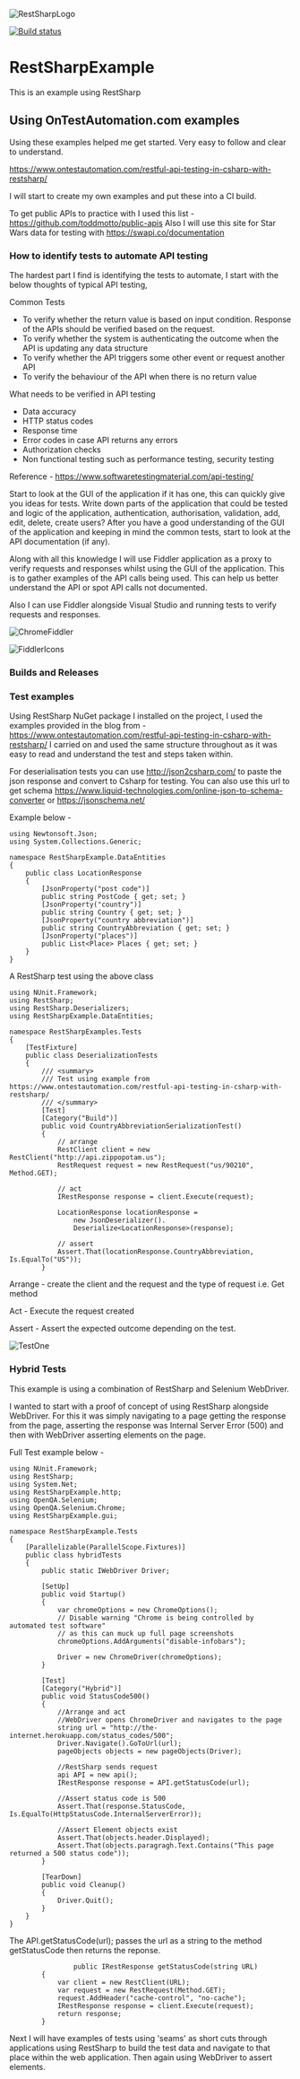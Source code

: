 ![RestSharpLogo](https://github.com/RobBrowning/RestSharpExample/blob/master/RestSharpExample/ReadMe_Images/RestSharp_logo.png)

[![Build status](https://robbrowningtester.visualstudio.com/RestSharpExample/_apis/build/status/RestSharpExample-CI)](https://robbrowningtester.visualstudio.com/RestSharpExample/_build/latest?definitionId=6)

# RestSharpExample
This is an example using RestSharp

## Using OnTestAutomation.com examples
Using these examples helped me get started. Very easy to follow and clear to understand.

https://www.ontestautomation.com/restful-api-testing-in-csharp-with-restsharp/

I will start to create my own examples and put these into a CI build.

To get public APIs to practice with I used this list - https://github.com/toddmotto/public-apis
Also I will use this site for Star Wars data for testing with https://swapi.co/documentation

### How to identify tests to automate API testing
The hardest part I find is identifying the tests to automate, I start with the below thoughts of typical API testing, 

Common Tests
* To verify whether the return value is based on input condition. Response of the APIs should be verified based on the request.
* To verify whether the system is authenticating the outcome when the API is updating any data structure
* To verify whether the API triggers some other event or request another API
* To verify the behaviour of the API when there is no return value

What needs to be verified in API testing
* Data accuracy
* HTTP status codes
* Response time
* Error codes in case API returns any errors
* Authorization checks
* Non functional testing such as performance testing, security testing

Reference - https://www.softwaretestingmaterial.com/api-testing/

Start to look at the GUI of the application if it has one, this can quickly give you ideas for tests. Write down parts of the application that could be tested and logic of the application, authentication, authorisation, validation, add, edit, delete, create users? After you have a good understanding of the GUI of the application and keeping in mind the common tests, start to look at the API documentation (if any).

Along with all this knowledge I will use Fiddler application as a proxy to verify requests and responses whilst using the GUI of the application. This is to gather examples of the API calls being used. This can help us better understand the API or spot API calls not documented. 

Also I can use Fiddler alongside Visual Studio and running tests to verify requests and responses.

![ChromeFiddler](https://github.com/RobBrowning/RestSharpExample/blob/master/RestSharpExample/ReadMe_Images/ChromeFiddler.PNG)
      
![FiddlerIcons](https://github.com/RobBrowning/RestSharpExample/blob/master/RestSharpExample/ReadMe_Images/FiddlerIcons.png)


### Builds and Releases

### Test examples
Using RestSharp NuGet package I installed on the project, I used the examples provided in the blog from - https://www.ontestautomation.com/restful-api-testing-in-csharp-with-restsharp/ I carried on and used the same structure throughout as it was easy to read and understand the test and steps taken within.

For deserialisation tests you can use http://json2csharp.com/ to paste the json response and convert to Csharp for testing. You can also use this url to get schema https://www.liquid-technologies.com/online-json-to-schema-converter or https://jsonschema.net/

Example below -

```
using Newtonsoft.Json;
using System.Collections.Generic;

namespace RestSharpExample.DataEntities
{
	public class LocationResponse
	{
		[JsonProperty("post code")]
		public string PostCode { get; set; }
		[JsonProperty("country")]
		public string Country { get; set; }
		[JsonProperty("country abbreviation")]
		public string CountryAbbreviation { get; set; }
		[JsonProperty("places")]
		public List<Place> Places { get; set; }
	}
}
```

A RestSharp test using the above class

```
using NUnit.Framework;
using RestSharp;
using RestSharp.Deserializers;
using RestSharpExample.DataEntities;

namespace RestSharpExamples.Tests
{
	[TestFixture]
	public class DeserializationTests
	{
		/// <summary>
		/// Test using example from https://www.ontestautomation.com/restful-api-testing-in-csharp-with-restsharp/
		/// </summary>
		[Test]
		[Category("Build")]
		public void CountryAbbreviationSerializationTest()
		{
			// arrange
			RestClient client = new RestClient("http://api.zippopotam.us");
			RestRequest request = new RestRequest("us/90210", Method.GET);

			// act
			IRestResponse response = client.Execute(request);

			LocationResponse locationResponse =
				new JsonDeserializer().
				Deserialize<LocationResponse>(response);

			// assert
			Assert.That(locationResponse.CountryAbbreviation, Is.EqualTo("US"));
		}
```

Arrange - create the client and the request and the type of request i.e. Get method

Act - Execute the request created

Assert - Assert the expected outcome depending on the test.

![TestOne](https://github.com/RobBrowning/RestSharpExample/blob/master/RestSharpExample/ReadMe_Images/TestOne.PNG)

### Hybrid Tests
This example is using a combination of RestSharp and Selenium WebDriver.

I wanted to start with a proof of concept of using RestSharp alongside WebDriver. For this it was simply navigating to a page getting the response from the page, asserting the response was Internal Server Error (500) and then with WebDriver asserting elements on the page.


Full Test example below -
```
using NUnit.Framework;
using RestSharp;
using System.Net;
using RestSharpExample.http;
using OpenQA.Selenium;
using OpenQA.Selenium.Chrome;
using RestSharpExample.gui;

namespace RestSharpExample.Tests
{
	[Parallelizable(ParallelScope.Fixtures)]
	public class hybridTests 
	{
		public static IWebDriver Driver;

		[SetUp]
		public void Startup()
		{
			var chromeOptions = new ChromeOptions();
			// Disable warning "Chrome is being controlled by automated test software" 
			// as this can muck up full page screenshots
			chromeOptions.AddArguments("disable-infobars");

			Driver = new ChromeDriver(chromeOptions);
		}

		[Test]
		[Category("Hybrid")]
		public void StatusCode500()
		{
			//Arrange and act
			//WebDriver opens ChromeDriver and navigates to the page
			string url = "http://the-internet.herokuapp.com/status_codes/500";
			Driver.Navigate().GoToUrl(url);
			pageObjects objects = new pageObjects(Driver);

			//RestSharp sends request
			api API = new api();
			IRestResponse response = API.getStatusCode(url);

			//Assert status code is 500
			Assert.That(response.StatusCode, Is.EqualTo(HttpStatusCode.InternalServerError));

			//Assert Element objects exist
			Assert.That(objects.header.Displayed);
			Assert.That(objects.paragragh.Text.Contains("This page returned a 500 status code"));
		}

		[TearDown]
		public void Cleanup()
		{
			Driver.Quit();
		}
	}
}
```
The API.getStatusCode(url); passes the url as a string to the method getStatusCode then returns the reponse. 

```
                public IRestResponse getStatusCode(string URL)
		{
			var client = new RestClient(URL);
			var request = new RestRequest(Method.GET);
			request.AddHeader("cache-control", "no-cache");
			IRestResponse response = client.Execute(request);
			return response;
		}
```

Next I will have examples of tests using 'seams' as short cuts through applications using RestSharp to build the test data and navigate to that place within the web application. Then again using WebDriver to assert elements.


